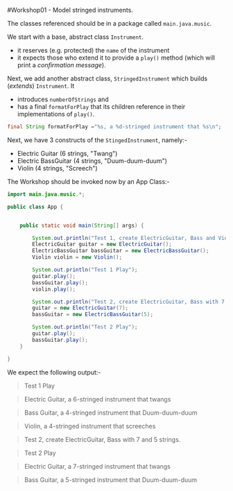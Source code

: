 #Workshop01 - Model stringed instruments.

The classes referenced should be in a package called `main.java.music`.

We start with a base, abstract class `Instrument`.
- it reserves (e.g. protected) the `name` of the instrument 
- it expects those who extend it to provide a `play()` method (which will print a *confirmation message*).

Next, we add another abstract class, `StringedInstrument` which builds (*extends*) `Instrument`.  It 
- introduces `numberOfStrings` and 
- has a final `formatForPlay` that its children reference in their implementations of `play()`.

```java
final String formatForPlay ="%s, a %d-stringed instrument that %s\n";
```  

Next, we have 3 constructs of the `StingedInstrument`, namely:-
- Electric Guitar (6 strings, "Twang")
- Electric BassGuitar (4 strings, "Duum-duum-duum")
- Violin (4 strings, "Screech")

The Workshop should be invoked now by an App Class:-
```java
import main.java.music.*;

public class App {


    public static void main(String[] args) {

        System.out.println("Test 1, create ElectricGuitar, Bass and Violin with default strings.");
        ElectricGuitar guitar = new ElectricGuitar();
        ElectricBassGuitar bassGuitar = new ElectricBassGuitar();
        Violin violin = new Violin();

        System.out.println("Test 1 Play");
        guitar.play();
        bassGuitar.play();
        violin.play();

        System.out.println("Test 2, create ElectricGuitar, Bass with 7 and 5 strings .");
        guitar = new ElectricGuitar(7);
        bassGuitar = new ElectricBassGuitar(5);

        System.out.println("Test 2 Play");
        guitar.play();
        bassGuitar.play();
    }

}

```
We expect the following output:-

>Test 1 Play

> Electric Guitar, a 6-stringed instrument that twangs

> Bass Guitar, a 4-stringed instrument that Duum-duum-duum

> Violin, a 4-stringed instrument that screeches

> Test 2, create ElectricGuitar, Bass with 7 and 5 strings.

> Test 2 Play

> Electric Guitar, a 7-stringed instrument that twangs

> Bass Guitar, a 5-stringed instrument that Duum-duum-duum

